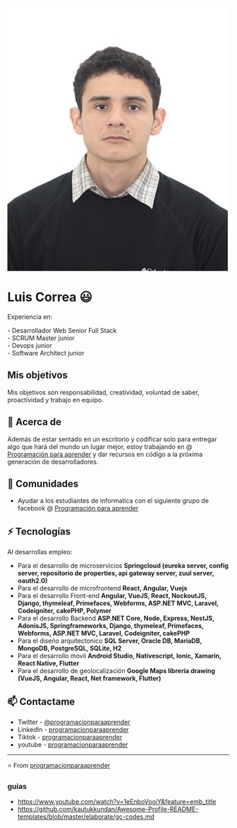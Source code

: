 <img src="img/Luis Correa2.jpg" alt="Size Limit logo by Anton Lovchikov" width="500" height="600">

# Luis Correa 😃
<p>
Experiencia en:
</p>
- Desarrollador Web Senior Full Stack <br />
- SCRUM Master junior <br />
- Devops junior <br />
- Software Architect junior <br />

## Mis objetivos
<p>
Mis objetivos son responsabilidad, creatividad, voluntad de saber, proactividad y trabajo en equipo.
</p>

## 🧐 Acerca de
Además de estar sentado en un escritorio y codificar solo para entregar algo que hará del mundo un lugar mejor, estoy trabajando en @ [Programación para aprender](https://www.facebook.com/ProgramacionParaAprender) y dar recursos en código a la próxima generación de desarrolladores.

## 👯 Comunidades
- Ayudar a los estudiantes de informatica con el siguiente grupo de facebook @ [Programación para aprender](https://www.facebook.com/groups/ProgramacionParaAprender)

## ⚡ Tecnologías
Al desarrollas empleo:
- Para el desarrollo de microservicios **Springcloud (eureka server, config server, repositorio de properties, api gateway server, zuul server, oauth2.0)**
- Para el desarrollo de microfrontend **React, Angular, Vuejs**
- Para el desarrollo Front-end **Angular, VueJS, React, NockoutJS, Django, thymeleaf, Primefaces, Webforms, ASP.NET MVC, Laravel, Codeigniter, cakePHP, Polymer**
- Para el desarrollo Backend **ASP.NET Core, Node, Express, NestJS, AdonisJS, Springframeworks, Django, thymeleaf, Primefaces, Webforms, ASP.NET MVC, Laravel, Codeigniter, cakePHP**
- Para el diseño arquitectonico **SQL Server, Oracle DB, MariaDB, MongoDB, PostgreSQL, SQLite, H2** 
- Para el desarrollo movil **Android Studio, Nativescript, Ionic, Xamarin, React Native, Flutter**
- Para el desarrollo de geolocalización **Google Maps libreria drawing (VueJS, Angular, React, Net framework, Flutter)** 

## 📫 Contactame
- Twitter - [@programacionparaaprender](https://twitter.com/programacionpa1)
- LinkedIn - [programacionparaaprender](https://www.linkedin.com/in/luis-correa-36477a1b7/)
- Tiktok - [programacionparaaprender](https://www.tiktok.com/@programacionparaaprender)
- youtube - [programacionparaaprender](https://www.youtube.com/channel/UCME7YRDqLsZdYagVMi75reQ)

---
⭐️ From [programacionparaaprender](https://github.com/programacionparaaprender)

### guias
- https://www.youtube.com/watch?v=1eEnboVooiY&feature=emb_title
- https://github.com/kautukkundan/Awesome-Profile-README-templates/blob/master/elaborate/gc-codes.md

